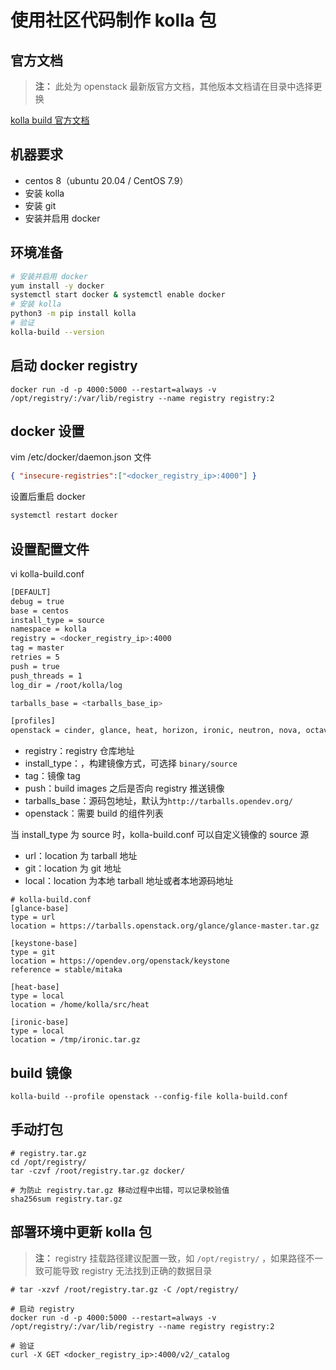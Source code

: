 # 使用社区代码制作 kolla 包

## 官方文档

> **注：** 此处为 openstack 最新版官方文档，其他版本文档请在目录中选择更换

[kolla build 官方文档](https://docs.openstack.org/kolla/latest/admin/image-building.html)

## 机器要求

- centos 8（ubuntu 20.04 / CentOS 7.9）
- 安装 kolla
- 安装 git
- 安装并启用 docker

## 环境准备

```bash
# 安装并启用 docker
yum install -y docker
systemctl start docker & systemctl enable docker
# 安装 kolla
python3 -m pip install kolla
# 验证
kolla-build --version
```

## 启动 docker registry

```console
docker run -d -p 4000:5000 --restart=always -v /opt/registry/:/var/lib/registry --name registry registry:2
```

## docker 设置

vim /etc/docker/daemon.json 文件

```json
{ "insecure-registries":["<docker_registry_ip>:4000"] }
```

设置后重启 docker

```bash
systemctl restart docker
```

## 设置配置文件

vi kolla-build.conf

```bash
[DEFAULT]
debug = true
base = centos
install_type = source
namespace = kolla
registry = <docker_registry_ip>:4000
tag = master
retries = 5
push = true
push_threads = 1
log_dir = /root/kolla/log

tarballs_base = <tarballs_base_ip>

[profiles]
openstack = cinder, glance, heat, horizon, ironic, neutron, nova, octavia, placement, keystone
```

- registry：registry 仓库地址
- install_type：，构建镜像方式，可选择 `binary/source`
- tag：镜像 tag
- push：build images 之后是否向 registry 推送镜像
- tarballs_base：源码包地址，默认为`http://tarballs.opendev.org/`
- openstack：需要 build 的组件列表

当 install_type 为 source 时，kolla-build.conf 可以自定义镜像的 source 源

- url：location 为 tarball 地址
- git：location 为 git 地址
- local：location 为本地 tarball 地址或者本地源码地址

```
# kolla-build.conf
[glance-base]
type = url
location = https://tarballs.openstack.org/glance/glance-master.tar.gz

[keystone-base]
type = git
location = https://opendev.org/openstack/keystone
reference = stable/mitaka

[heat-base]
type = local
location = /home/kolla/src/heat

[ironic-base]
type = local
location = /tmp/ironic.tar.gz
```

## build 镜像

```console
kolla-build --profile openstack --config-file kolla-build.conf
```

## 手动打包

```console
# registry.tar.gz
cd /opt/registry/
tar -czvf /root/registry.tar.gz docker/

# 为防止 registry.tar.gz 移动过程中出错，可以记录校验值
sha256sum registry.tar.gz
```

## 部署环境中更新 kolla 包

> **注：** registry 挂载路径建议配置一致，如 `/opt/registry/` ，如果路径不一致可能导致 registry 无法找到正确的数据目录

```console
# tar -xzvf /root/registry.tar.gz -C /opt/registry/

# 启动 registry
docker run -d -p 4000:5000 --restart=always -v /opt/registry/:/var/lib/registry --name registry registry:2

# 验证
curl -X GET <docker_registry_ip>:4000/v2/_catalog
```


